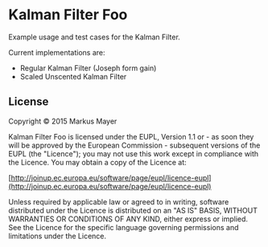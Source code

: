 # Kalman Filter Foo

Example usage and test cases for the Kalman Filter.

Current implementations are:
* Regular Kalman Filter (Joseph form gain)
* Scaled Unscented Kalman Filter

## License

Copyright &copy; 2015 Markus Mayer

Kalman Filter Foo is licensed under the EUPL, Version 1.1 or - as soon they will be approved by the European Commission - subsequent versions of the EUPL (the "Licence"); you may not use this work except in compliance with the Licence.
You may obtain a copy of the Licence at:

[http://joinup.ec.europa.eu/software/page/eupl/licence-eupl](http://joinup.ec.europa.eu/software/page/eupl/licence-eupl)

Unless required by applicable law or agreed to in writing, software distributed under the Licence is distributed on an "AS IS" BASIS, WITHOUT WARRANTIES OR CONDITIONS OF ANY KIND, either express or implied. See the Licence for the specific language governing permissions and limitations under the Licence.